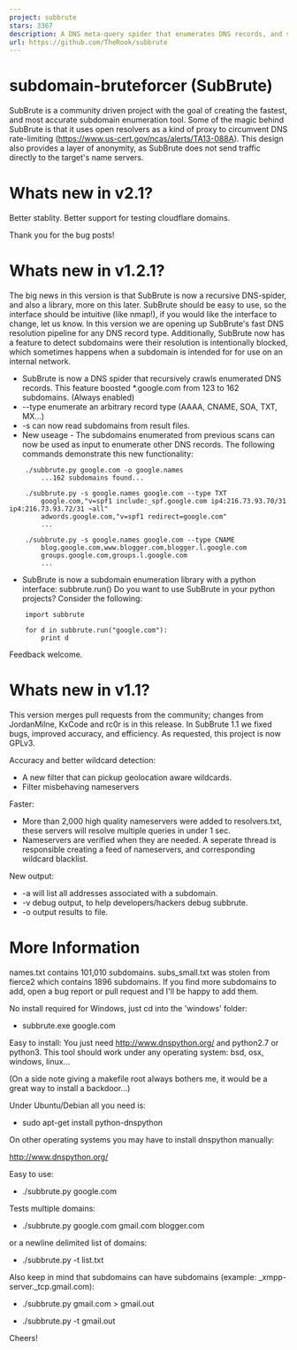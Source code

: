 ```yaml
---
project: subbrute
stars: 3367
description: A DNS meta-query spider that enumerates DNS records, and subdomains.
url: https://github.com/TheRook/subbrute
---
```


subdomain-bruteforcer (SubBrute)
================================

SubBrute is a community driven project with the goal of creating the fastest, and most accurate subdomain enumeration tool. Some of the magic behind SubBrute is that it uses open resolvers as a kind of proxy to circumvent DNS rate-limiting (https://www.us-cert.gov/ncas/alerts/TA13-088A). This design also provides a layer of anonymity, as SubBrute does not send traffic directly to the target's name servers.

Whats new in v2.1?
==================

Better stablity. Better support for testing cloudflare domains.

Thank you for the bug posts!

Whats new in v1.2.1?
====================

The big news in this version is that SubBrute is now a recursive DNS-spider, and also a library, more on this later. SubBrute should be easy to use, so the interface should be intuitive (like nmap!), if you would like the interface to change, let us know. In this version we are opening up SubBrute's fast DNS resolution pipeline for any DNS record type. Additionally, SubBrute now has a feature to detect subdomains were their resolution is intentionally blocked, which sometimes happens when a subdomain is intended for for use on an internal network.

-   SubBrute is now a DNS spider that recursively crawls enumerated DNS records. This feature boosted \*.google.com from 123 to 162 subdomains. (Always enabled)
-   \--type enumerate an arbitrary record type (AAAA, CNAME, SOA, TXT, MX...)
-   \-s can now read subdomains from result files.
-   New useage - The subdomains enumerated from previous scans can now be used as input to enumerate other DNS records. The following commands demonstrate this new functionality:

```
	./subbrute.py google.com -o google.names
		...162 subdomains found...

	./subbrute.py -s google.names google.com --type TXT
		google.com,"v=spf1 include:_spf.google.com ip4:216.73.93.70/31 ip4:216.73.93.72/31 ~all"
		adwords.google.com,"v=spf1 redirect=google.com"
		...

	./subbrute.py -s google.names google.com --type CNAME
		blog.google.com,www.blogger.com,blogger.l.google.com
		groups.google.com,groups.l.google.com
		...
```

-   SubBrute is now a subdomain enumeration library with a python interface: subbrute.run() Do you want to use SubBrute in your python projects? Consider the following:

```
	import subbrute

	for d in subbrute.run("google.com"):
		print d 
```

Feedback welcome.

Whats new in v1.1?
==================

This version merges pull requests from the community; changes from JordanMilne, KxCode and rc0r is in this release. In SubBrute 1.1 we fixed bugs, improved accuracy, and efficiency. As requested, this project is now GPLv3.

Accuracy and better wildcard detection:

-   A new filter that can pickup geolocation aware wildcards.
-   Filter misbehaving nameservers

Faster:

-   More than 2,000 high quality nameservers were added to resolvers.txt, these servers will resolve multiple queries in under 1 sec.
-   Nameservers are verified when they are needed. A seperate thread is responsible creating a feed of nameservers, and corresponding wildcard blacklist.

New output:

-   \-a will list all addresses associated with a subdomain.
-   \-v debug output, to help developers/hackers debug subbrute.
-   \-o output results to file.

More Information
================

names.txt contains 101,010 subdomains. subs\_small.txt was stolen from fierce2 which contains 1896 subdomains. If you find more subdomains to add, open a bug report or pull request and I'll be happy to add them.

No install required for Windows, just cd into the 'windows' folder:

-   subbrute.exe google.com

Easy to install: You just need http://www.dnspython.org/ and python2.7 or python3. This tool should work under any operating system: bsd, osx, windows, linux...

(On a side note giving a makefile root always bothers me, it would be a great way to install a backdoor...)

Under Ubuntu/Debian all you need is:

-   sudo apt-get install python-dnspython

On other operating systems you may have to install dnspython manually:

http://www.dnspython.org/

Easy to use:

-   ./subbrute.py google.com

Tests multiple domains:

-   ./subbrute.py google.com gmail.com blogger.com

or a newline delimited list of domains:

-   ./subbrute.py -t list.txt

Also keep in mind that subdomains can have subdomains (example: \_xmpp-server.\_tcp.gmail.com):

-   ./subbrute.py gmail.com > gmail.out
    
-   ./subbrute.py -t gmail.out
    

Cheers!
